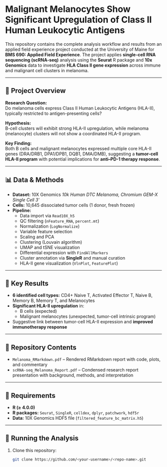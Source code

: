 # Malignant Melanocytes Show Significant Upregulation of Class II Human Leukocytic Antigens

This repository contains the complete analysis workflow and results from an applied field experience project conducted at the University of Maine for **BMS 690: Applied Field Experience**. The project applies **single-cell RNA sequencing (scRNA-seq)** analysis using the **Seurat** R package and **10x Genomics** data to investigate **HLA Class II gene expression** across immune and malignant cell clusters in melanoma.

---

## 📄 Project Overview

**Research Question:**  
Do melanoma cells express Class II Human Leukocytic Antigens (HLA-II), typically restricted to antigen-presenting cells?

**Hypothesis:**  
B-cell clusters will exhibit strong HLA-II upregulation, while melanoma (melanocyte) clusters will not show a coordinated HLA-II program.

**Key Finding:**  
Both B cells and malignant melanocytes expressed multiple core HLA-II genes (DRA/DRB1, DPA1/DPB1, DQB1, DMA/DMB), suggesting a **tumor-cell HLA-II program** with potential implications for **anti–PD-1 therapy response**.

---

## 📊 Data & Methods

- **Dataset:** 10X Genomics *10k Human DTC Melanoma, Chromium GEM-X Single Cell 3'*  
- **Cells:** 10,645 dissociated tumor cells (1 donor, fresh frozen)  
- **Pipeline:**
  - Data import via `Read10X_h5`
  - QC filtering (`nFeature_RNA`, `percent.mt`)
  - Normalization (`LogNormalize`)
  - Variable feature selection
  - Scaling and PCA
  - Clustering (Louvain algorithm)
  - UMAP and tSNE visualization
  - Differential expression with `FindAllMarkers`
  - Cluster annotation via **SingleR** and manual curation
  - HLA-II gene visualization (`VlnPlot`, `FeaturePlot`)

---

## 🧬 Key Results

- **6 identified cell types:** CD4+ Naive T, Activated Effector T, Naive B, Memory B, Memory T, and Melanocytes
- **Significant HLA-II upregulation** in:
  - B cells (expected)
  - Malignant melanocytes (unexpected, tumor-cell intrinsic program)
- Suggestive link between tumor-cell HLA-II expression and **improved immunotherapy response**

---

## 📂 Repository Contents

- `Melanoma_RMarkdown.pdf` – Rendered RMarkdown report with code, plots, and commentary
- `scRNA-seq_Melanoma_Report.pdf` – Condensed research report presentation with background, methods, and interpretation

---

## 🔧 Requirements

- **R (≥ 4.0.0)**
- **R packages:** `Seurat`, `SingleR`, `celldex`, `dplyr`, `patchwork`, `hdf5r`
- **Data:** 10X Genomics HDF5 file (`filtered_feature_bc_matrix.h5`)

---

## 🚀 Running the Analysis

1. Clone this repository:
   ```bash
   git clone https://github.com/<your-username>/<repo-name>.git
